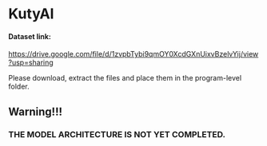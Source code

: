 # KutyAI

#### Dataset link: 
https://drive.google.com/file/d/1zvpbTybi9qmOY0XcdGXnUixvBzelvYij/view?usp=sharing

Please download, extract the files and place them in the program-level folder.

## Warning!!!
### THE MODEL ARCHITECTURE IS NOT YET COMPLETED.
